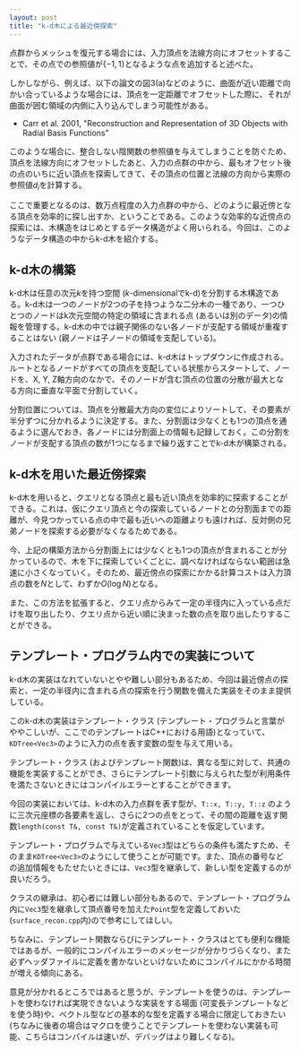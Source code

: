 ```yaml
---
layout: post
title: "k-d木による最近傍探索"
---
```


点群からメッシュを復元する場合には、入力頂点を法線方向にオフセットすることで、その点での参照値が$\{ -1, 1 \}$となるような点を追加すると述べた。

しかしながら、例えば、以下の論文の図3(a)などのように、曲面が近い距離で向かい合っているような場合には、頂点を一定距離でオフセットした際に、それが曲面が囲む領域の内側に入り込んでしまう可能性がある。

* Carr et al. 2001, "Reconstruction and Representation of 3D Objects with Radial Basis Functions"

このような場合に、整合しない陰関数の参照値を与えてしまうことを防ぐため、頂点を法線方向にオフセットしたあと、入力の点群の中から、最もオフセット後の点のいちに近い頂点を探索してきて、その頂点の位置と法線の方向から実際の参照値$d_i$を計算する。

ここで重要となるのは、数万点程度の入力点群の中から、どのように最近傍となる頂点を効率的に探し出すか、ということである。このような効率的な近傍点の探索には、木構造をはじめとするデータ構造がよく用いられる。今回は、このようなデータ構造の中からk-d木を紹介する。

## k-d木の構築

k-d木は任意の次元$k$を持つ空間 ($k$-dimensionalでk-d)を分割する木構造である。k-d木は一つのノードが2つの子を持つような二分木の一種であり、一つひとつのノードはk次元空間の特定の領域に含まれる点 (あるいは別のデータ)の情報を管理する。k-d木の中では親子関係のない各ノードが支配する領域が重複することはない (親ノードは子ノードの領域を支配している)。

入力されたデータが点群である場合には、k-d木はトップダウンに作成される。ルートとなるノードがすべての頂点を支配している状態からスタートして、ノードを、X, Y, Z軸方向のなかで、そのノードが含む頂点の位置の分散が最大となる方向に垂直な平面で分割していく。

分割位置については、頂点を分散最大方向の変位によりソートして、その要素が半分ずつに分かれるように決定する。また、分割面は少なくとも1つの頂点を通るように選んでおき、各ノードには分割面上の情報も記録しておく。この分割をノードが支配する頂点の数が1つになるまで繰り返すことでk-d木が構築される。

## k-d木を用いた最近傍探索

k-d木を用いると、クエリとなる頂点と最も近い頂点を効率的に探索することができる。これは、仮にクエリ頂点と今の探索しているノードとの分割面までの距離が、今見つかっている点の中で最も近いへの距離よりも遠ければ、反対側の兄弟ノードを探索する必要がなくなるためである。

今、上記の構築方法から分割面上には少なくとも1つの頂点が含まれることが分かっているので、木を下に探索していくごとに、調べなければならない範囲は急速に小さくなっていく。そのため、最近傍点の探索にかかる計算コストは入力頂点の数を$N$として、わずか$O(\log N)$となる。

また、この方法を拡張すると、クエリ点からみて一定の半径内に入っている点だけを取り出したり、クエリ点から近い順に決まった数の点を取り出したりすることができる。

## テンプレート・プログラム内での実装について

k-d木の実装はなれていないとやや難しい部分もあるため、今回は最近傍点の探索と、一定の半径内に含まれる点の探索を行う関数を備えた実装をそのまま提供している。

このk-d木の実装はテンプレート・クラス (テンプレート・プログラムと言葉がややこしいが、ここでのテンプレートはC++における用語)となっていて、`KDTree<Vec3>`のように入力の点を表す変数の型を与えて用いる。

テンプレート・クラス (およびテンプレート関数)は、異なる型に対して、共通の機能を実装することができ、さらにテンプレート引数に与えられた型が利用条件を満たさないときにはコンパイルエラーとすることができます。

今回の実装においては、k-d木の入力点群を表す型が、`T::x, T::y, T::z` のように三次元座標の各要素を返し、さらに2つの点をとって、その間の距離を返す関数`length(const T&, const T&)`が定義されていることを仮定しています。

テンプレート・プログラムで与えている`Vec3`型はどちらの条件も満たすため、そのまま`KDTree<Vec3>`のようにして使うことが可能です。また、頂点の番号などの追加情報をもたせたいときには、`Vec3`型を継承して、新しい型を定義するのが良いだろう。

クラスの継承は、初心者には難しい部分もあるので、テンプレート・プログラム内に`Vec3`型を継承して頂点番号を加えた`Point`型を定義しておいた (`surface_recon.cpp`内)ので参考にしてほしい。

ちなみに、テンプレート関数ならびにテンプレート・クラスはとても便利な機能ではあるが、一般的にコンパイルエラーのメッセージが分かりづらくなり、また必ずヘッダファイルに定義を書かないといけないためにコンパイルにかかる時間が増える傾向にある。

意見が分かれるところではあると思うが、テンプレートを使うのは、テンプレートを使わなければ実現できないような実装をする場面 (可変長テンプレートなどを使う時)や、ベクトル型などの基本的な型を定義する場合に限定しておきたい (ちなみに後者の場合はマクロを使うことでテンプレートを使わない実装も可能、こちらはコンパイルは速いが、デバッグはより難しくなる)。
